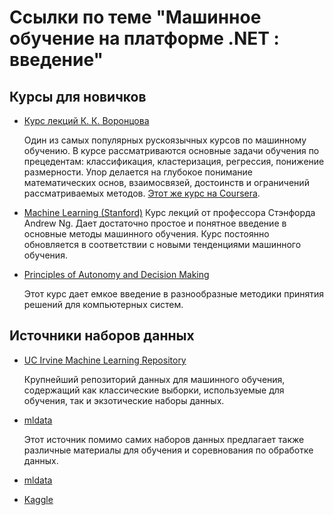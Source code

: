 # Ссылки по теме "Машинное обучение на платформе .NET : введение"

## Курсы для новичков
* [Курс лекций К. К. Воронцова](https://yandexdataschool.ru/edu-process/courses)

   Один из самых популярных рускоязычных курсов по машинному обучению. В курсе рассматриваются основные задачи обучения по прецедентам: классификация, кластеризация, регрессия, понижение размерности. Упор делается на глубокое понимание математических основ, взаимосвязей, достоинств и ограничений рассматриваемых методов.
   [Этот же курс на Coursera](https://www.coursera.org/learn/introduction-machine-learning).
   
* [Machine Learning (Stanford)](https://www.coursera.org/course/ml)
   Курс лекций от профессора Стэнфорда Andrew Ng. Дает достаточно простое и понятное введение в основные методы машинного обучения. Курс постоянно обновляется в соответствии с новыми тенденциями машинного обучения.

* [Principles of Autonomy and Decision Making](http://ocw.mit.edu/courses/aeronautics-and-astronautics/16-410-principles-of-autonomy-and-decision-making-fall-2010/)

   Этот курс дает емкое введение в разнообразные методики принятия решений для компьютерных систем.

## Источники наборов данных
* [UC Irvine Machine Learning Repository](http://archive.ics.uci.edu/ml/)

   Крупнейший репозиторий данных для машинного обучения, содержащий как классические выборки, используемые для обучения, так и экзотические наборы данных.
   
* [mldata](http://mldata.org/)

   Этот источник помимо самих наборов данных предлагает также различные материалы для обучения и соревнования по обработке данных.

* [mldata](http://mldata.org/)

* [Kaggle](https://www.kaggle.com/) 


   
  
